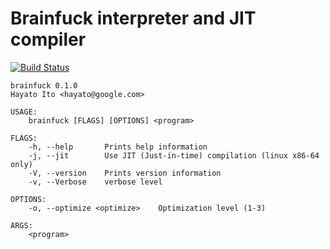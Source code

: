 # Brainfuck interpreter and JIT compiler

[![Build Status](https://travis-ci.com/hayatoito/brainfuck.svg?branch=master)](https://travis-ci.com/hayatoito/brainfuck)

```text
brainfuck 0.1.0
Hayato Ito <hayato@google.com>

USAGE:
    brainfuck [FLAGS] [OPTIONS] <program>

FLAGS:
    -h, --help       Prints help information
    -j, --jit        Use JIT (Just-in-time) compilation (linux x86-64 only)
    -V, --version    Prints version information
    -v, --Verbose    verbose level

OPTIONS:
    -o, --optimize <optimize>    Optimization level (1-3)

ARGS:
    <program>
```
